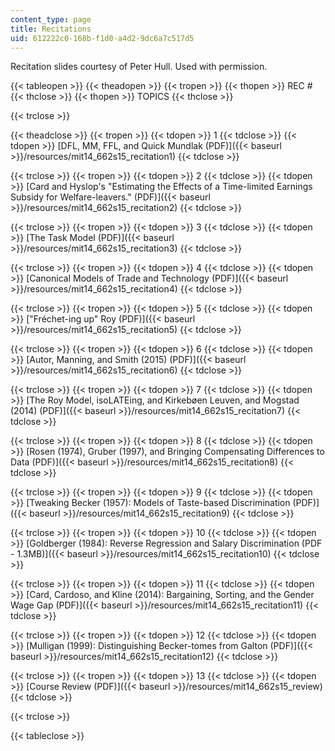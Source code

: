 ```yaml
---
content_type: page
title: Recitations
uid: 612222c0-168b-f1d0-a4d2-9dc6a7c517d5
---
```


Recitation slides courtesy of Peter Hull. Used with permission.

{{< tableopen >}}
{{< theadopen >}}
{{< tropen >}}
{{< thopen >}}
REC #
{{< thclose >}}
{{< thopen >}}
TOPICS
{{< thclose >}}

{{< trclose >}}

{{< theadclose >}}
{{< tropen >}}
{{< tdopen >}}
1
{{< tdclose >}}
{{< tdopen >}}
[DFL, MM, FFL, and Quick Mundlak (PDF)]({{< baseurl >}}/resources/mit14_662s15_recitation1)
{{< tdclose >}}

{{< trclose >}}
{{< tropen >}}
{{< tdopen >}}
2
{{< tdclose >}}
{{< tdopen >}}
[Card and Hyslop's "Estimating the Effects of a Time-limited Earnings Subsidy for Welfare-leavers." (PDF)]({{< baseurl >}}/resources/mit14_662s15_recitation2)
{{< tdclose >}}

{{< trclose >}}
{{< tropen >}}
{{< tdopen >}}
3
{{< tdclose >}}
{{< tdopen >}}
[The Task Model (PDF)]({{< baseurl >}}/resources/mit14_662s15_recitation3)
{{< tdclose >}}

{{< trclose >}}
{{< tropen >}}
{{< tdopen >}}
4
{{< tdclose >}}
{{< tdopen >}}
[Canonical Models of Trade and Technology (PDF)]({{< baseurl >}}/resources/mit14_662s15_recitation4)
{{< tdclose >}}

{{< trclose >}}
{{< tropen >}}
{{< tdopen >}}
5
{{< tdclose >}}
{{< tdopen >}}
["Fréchet-ing up" Roy (PDF)]({{< baseurl >}}/resources/mit14_662s15_recitation5)
{{< tdclose >}}

{{< trclose >}}
{{< tropen >}}
{{< tdopen >}}
6
{{< tdclose >}}
{{< tdopen >}}
[Autor, Manning, and Smith (2015) (PDF)]({{< baseurl >}}/resources/mit14_662s15_recitation6)
{{< tdclose >}}

{{< trclose >}}
{{< tropen >}}
{{< tdopen >}}
7
{{< tdclose >}}
{{< tdopen >}}
[The Roy Model, isoLATEing, and Kirkebøen Leuven, and Mogstad (2014) (PDF)]({{< baseurl >}}/resources/mit14_662s15_recitation7)
{{< tdclose >}}

{{< trclose >}}
{{< tropen >}}
{{< tdopen >}}
8
{{< tdclose >}}
{{< tdopen >}}
[Rosen (1974), Gruber (1997), and Bringing Compensating Differences to Data (PDF)]({{< baseurl >}}/resources/mit14_662s15_recitation8)
{{< tdclose >}}

{{< trclose >}}
{{< tropen >}}
{{< tdopen >}}
9
{{< tdclose >}}
{{< tdopen >}}
[Tweaking Becker (1957): Models of Taste-based Discrimination (PDF)]({{< baseurl >}}/resources/mit14_662s15_recitation9)
{{< tdclose >}}

{{< trclose >}}
{{< tropen >}}
{{< tdopen >}}
10
{{< tdclose >}}
{{< tdopen >}}
[Goldberger (1984): Reverse Regression and Salary Discrimination (PDF - 1.3MB)]({{< baseurl >}}/resources/mit14_662s15_recitation10)
{{< tdclose >}}

{{< trclose >}}
{{< tropen >}}
{{< tdopen >}}
11
{{< tdclose >}}
{{< tdopen >}}
[Card, Cardoso, and Kline (2014): Bargaining, Sorting, and the Gender Wage Gap (PDF)]({{< baseurl >}}/resources/mit14_662s15_recitation11)
{{< tdclose >}}

{{< trclose >}}
{{< tropen >}}
{{< tdopen >}}
12
{{< tdclose >}}
{{< tdopen >}}
[Mulligan (1999): Distinguishing Becker-tomes from Galton (PDF)]({{< baseurl >}}/resources/mit14_662s15_recitation12)
{{< tdclose >}}

{{< trclose >}}
{{< tropen >}}
{{< tdopen >}}
13
{{< tdclose >}}
{{< tdopen >}}
[Course Review (PDF)]({{< baseurl >}}/resources/mit14_662s15_review)
{{< tdclose >}}

{{< trclose >}}

{{< tableclose >}}